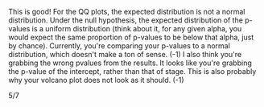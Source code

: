 This is good! For the QQ plots, the expected distribution is not a normal distribution. Under the null hypothesis, the expected distribution of the p-values is a uniform distribution (think about it, for any given alpha, you would expect the same proportion of p-values to be below that alpha, just by chance). Currently, you're comparing your p-values to a normal distribution, which doesn't make a ton of sense. (-1) I also think you're grabbing the wrong pvalues from the results. It looks like you're grabbing the p-value of the intercept, rather than that of stage. This is also probably why your volcano plot does not look as it should. (-1)

5/7
